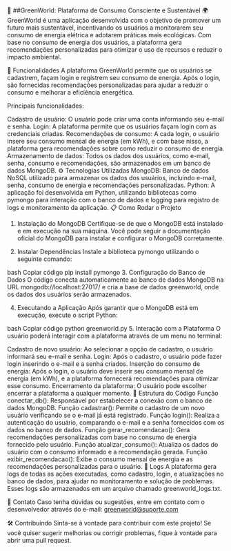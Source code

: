 🌱 ##GreenWorld: Plataforma de Consumo Consciente e Sustentável 🌍
GreenWorld é uma aplicação desenvolvida com o objetivo de promover um futuro mais sustentável, incentivando os usuários a monitorarem seu consumo de energia elétrica e adotarem práticas mais ecológicas. Com base no consumo de energia dos usuários, a plataforma gera recomendações personalizadas para otimizar o uso de recursos e reduzir o impacto ambiental.

🚀 Funcionalidades
A plataforma GreenWorld permite que os usuários se cadastrem, façam login e registrem seu consumo de energia. Após o login, são fornecidas recomendações personalizadas para ajudar a reduzir o consumo e melhorar a eficiência energética.

Principais funcionalidades:

Cadastro de usuário: O usuário pode criar uma conta informando seu e-mail e senha.
Login: A plataforma permite que os usuários façam login com as credenciais criadas.
Recomendações de consumo: A cada login, o usuário insere seu consumo mensal de energia (em kWh), e com base nisso, a plataforma gera recomendações sobre como reduzir o consumo de energia.
Armazenamento de dados: Todos os dados dos usuários, como e-mail, senha, consumo e recomendações, são armazenados em um banco de dados MongoDB.
⚙️ Tecnologias Utilizadas
MongoDB: Banco de dados NoSQL utilizado para armazenar os dados dos usuários, incluindo e-mail, senha, consumo de energia e recomendações personalizadas.
Python: A aplicação foi desenvolvida em Python, utilizando bibliotecas como pymongo para interação com o banco de dados e logging para registro de logs e monitoramento da aplicação.
📋 Como Rodar o Projeto
1. Instalação do MongoDB
Certifique-se de que o MongoDB está instalado e em execução na sua máquina. Você pode seguir a documentação oficial do MongoDB para instalar e configurar o MongoDB corretamente.

2. Instalar Dependências
Instale a biblioteca pymongo utilizando o seguinte comando:

bash
Copiar código
pip install pymongo
3. Configuração do Banco de Dados
O código conecta automaticamente ao banco de dados MongoDB na URL mongodb://localhost:27017/ e cria a base de dados greenworld, onde os dados dos usuários serão armazenados.

4. Executando a Aplicação
Após garantir que o MongoDB está em execução, execute o script Python:

bash
Copiar código
python greenworld.py
5. Interação com a Plataforma
O usuário poderá interagir com a plataforma através de um menu no terminal:

Cadastro de novo usuário: Ao selecionar a opção de cadastro, o usuário informará seu e-mail e senha.
Login: Após o cadastro, o usuário pode fazer login inserindo o e-mail e a senha criados.
Inserção do consumo de energia: Após o login, o usuário deve inserir seu consumo mensal de energia (em kWh), e a plataforma fornecerá recomendações para otimizar esse consumo.
Encerramento da plataforma: O usuário pode escolher encerrar a plataforma a qualquer momento.
🔧 Estrutura do Código
Função conectar_db(): Responsável por estabelecer a conexão com o banco de dados MongoDB.
Função cadastrar(): Permite o cadastro de um novo usuário verificando se o e-mail já está registrado.
Função login(): Realiza a autenticação do usuário, comparando o e-mail e a senha fornecidos com os dados no banco de dados.
Função gerar_recomendacao(): Gera recomendações personalizadas com base no consumo de energia fornecido pelo usuário.
Função atualizar_consumo(): Atualiza os dados do usuário com o consumo informado e a recomendação gerada.
Função exibir_recomendacao(): Exibe o consumo mensal de energia e as recomendações personalizadas para o usuário.
📝 Logs
A plataforma gera logs de todas as ações executadas, como cadastro, login, e atualizações no banco de dados, para ajudar no monitoramento e solução de problemas. Esses logs são armazenados em um arquivo chamado greenworld_logs.txt.

📧 Contato
Caso tenha dúvidas ou sugestões, entre em contato com o desenvolvedor através do e-mail: greenworld@suporte.com

🛠️ Contribuindo
Sinta-se à vontade para contribuir com este projeto! Se você quiser sugerir melhorias ou corrigir problemas, fique à vontade para abrir uma pull request.



